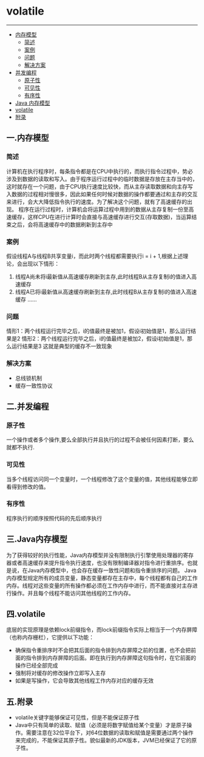 # volatile
---
* [内存模型](#内存模型)
  * [简述](#简述)
  * [案例](#案例)
  * [问题](#问题)
  * [解决方案](#解决方案)
* [并发编程](#并发编程)
  * [原子性](#原子性)
  * [可见性](#可见性)
  * [有序性](#有序性)
* [Java 内存模型](#Java内存模型)
* [volatile](#volatile)
* [附录](#附录)
## 一.内存模型
### 简述
计算机在执行程序时，每条指令都是在CPU中执行的，而执行指令过程中，势必涉及到数据的读取和写入。由于程序运行过程中的临时数据是存放在主存当中的，这时就存在一个问题，由于CPU执行速度比较快，而从主存读取数据和向主存写入数据的过程相对慢很多，因此如果任何时候对数据的操作都要通过和主存的交互来进行，会大大降低指令执行的速度。为了解决这个问题，就有了高速缓存的出现。
程序在运行过程时，计算机会将运算过程中用到的数据从主存复制一份至高速缓存，这样CPU在进行计算时会直接与高速缓存进行交互(存取数据)，当运算结束之后，会将高速缓存中的数据刷新到主存中
### 案例
假设线程A与线程B共享变量i，而此时两个线程都需要执行i = i + 1,根据上述理论，会出现以下情形：
1. 线程A尚未将i最新值从高速缓存刷新到主存,此时线程B从主存复制i的值进入高速缓存
2. 线程A已将i最新值从高速缓存刷新到主存,此时线程B从主存复制i的值进入高速缓存
......
### 问题
情形1：两个线程运行完毕之后，i的值最终是被加1，假设i初始值是1，那么运行结果是2
情形2：两个线程运行完毕之后，i的值最终是被加2，假设i初始值是1，那么运行结果是3
这就是典型的缓存不一致现象
### 解决方案
- 总线锁机制
- 缓存一致性协议
## 二.并发编程
### 原子性
一个操作或者多个操作,要么全部执行并且执行的过程不会被任何因素打断，要么就都不执行.
### 可见性
当多个线程访问同一个变量时，一个线程修改了这个变量的值，其他线程能够立即看得到修改的值。
### 有序性
程序执行的顺序按照代码的先后顺序执行
## 三.Java内存模型
为了获得较好的执行性能，Java内存模型并没有限制执行引擎使用处理器的寄存器或者高速缓存来提升指令执行速度，也没有限制编译器对指令进行重排序。也就是说，在Java内存模型中，也会存在缓存一致性问题和指令重排序的问题。
Java内存模型规定所有的成员变量，静态变量都存在主存中，每个线程都有自己的工作内存。线程对这些变量的所有操作都必须在工作内存中进行，而不能直接对主存进行操作。并且每个线程不能访问其他线程的工作内存。
## 四.volatile
底层的实现原理是依赖lock前缀指令，而lock前缀指令实际上相当于一个内存屏障（也称内存栅栏），它提供以下功能：
- 确保指令重排序时不会把其后面的指令排到内存屏障之前的位置，也不会把前面的指令排到内存屏障的后面。即在执行到内存屏障这句指令时，在它前面的操作已经全部完成
- 强制将对缓存的修改操作立即写入主存
- 如果是写操作，它会导致其他线程工作内存对应的缓存无效
## 五.附录
- volatile关键字能够保证可见性，但是不能保证原子性
- Java中只有简单的读取、赋值（必须是将数字赋值给某个变量）才是原子操作。需要注意在32位平台下，对64位数据的读取和赋值是需要通过两个操作来完成的，不能保证其原子性。貌似最新的JDK版本，JVM已经保证了它的原子性。

